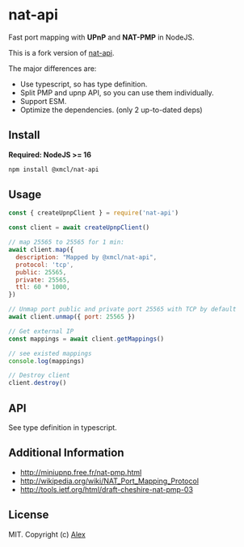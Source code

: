 # nat-api

Fast port mapping with **UPnP** and **NAT-PMP** in NodeJS.

This is a fork version of [nat-api](https://npmjs.org/nat-api).

The major differences are:

- Use typescript, so has type definition.
- Split PMP and upnp API, so you can use them individually.
- Support ESM.
- Optimize the dependencies. (only 2 up-to-dated deps)

## Install

**Required: NodeJS >= 16**

```sh
npm install @xmcl/nat-api
```

## Usage

```js
const { createUpnpClient } = require('nat-api')

const client = await createUpnpClient()

// map 25565 to 25565 for 1 min:
await client.map({
  description: "Mapped by @xmcl/nat-api",
  protocol: 'tcp',
  public: 25565,
  private: 25565,
  ttl: 60 * 1000,
})

// Unmap port public and private port 25565 with TCP by default
await client.unmap({ port: 25565 })

// Get external IP
const mappings = await client.getMappings()

// see existed mappings
console.log(mappings)

// Destroy client
client.destroy()
```

## API

See type definition in typescript.

## Additional Information

- http://miniupnp.free.fr/nat-pmp.html
- http://wikipedia.org/wiki/NAT_Port_Mapping_Protocol
- http://tools.ietf.org/html/draft-cheshire-nat-pmp-03


## License

MIT. Copyright (c) [Alex](https://github.com/alxhotel)

[nat-api-ti]: https://img.shields.io/travis/com/alxhotel/nat-api/master.svg
[nat-api-tu]: https://travis-ci.com/alxhotel/nat-api
[nat-api-ni]: https://img.shields.io/npm/v/nat-api.svg
[nat-api-nu]: https://npmjs.org/package/nat-api
[nat-api-di]: https://david-dm.org/alxhotel/nat-api/status.svg
[nat-api-du]: https://david-dm.org/alxhotel/nat-api
[standard-image]: https://img.shields.io/badge/code_style-standard-brightgreen.svg
[standard-url]: https://standardjs.com
